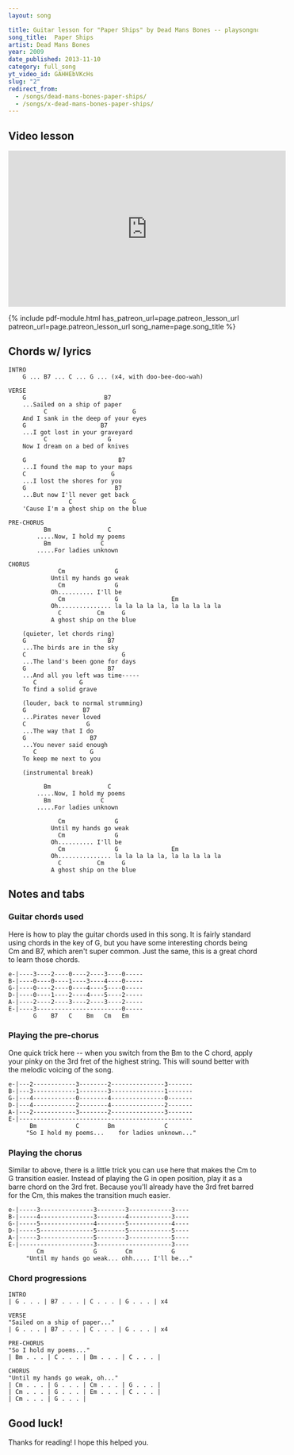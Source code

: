 ```yaml
---
layout: song

title: Guitar lesson for "Paper Ships" by Dead Mans Bones -- playsongnotes.com
song_title:  Paper Ships
artist: Dead Mans Bones
year: 2009
date_published: 2013-11-10
category: full_song
yt_video_id: GAHHEbVKcHs
slug: "2"
redirect_from:
  - /songs/dead-mans-bones-paper-ships/
  - /songs/x-dead-mans-bones-paper-ships/
---
```


## Video lesson

<iframe width="560" height="315" src="https://www.youtube.com/embed/GAHHEbVKcHs?showinfo=0" frameborder="0" allowfullscreen></iframe>




{% include pdf-module.html has_patreon_url=page.patreon_lesson_url patreon_url=page.patreon_lesson_url song_name=page.song_title %}


## Chords w/ lyrics

    INTRO
        G ... B7 ... C ... G ... (x4, with doo-bee-doo-wah)

    VERSE
        G                      B7
        ...Sailed on a ship of paper
              C                        G
        And I sank in the deep of your eyes
        G                     B7
        ...I got lost in your graveyard
              C                 G
        Now I dream on a bed of knives

        G                          B7
        ...I found the map to your maps
        C                        G
        ...I lost the shores for you
        G                         B7
        ...But now I'll never get back
                     C                 G
        'Cause I'm a ghost ship on the blue

    PRE-CHORUS
              Bm                C
            .....Now, I hold my poems
              Bm              C
            .....For ladies unknown

    CHORUS
                  Cm              G
                Until my hands go weak
                  Cm              G
                Oh.......... I'll be
                  Cm              G               Em
                Oh............... la la la la la, la la la la la
                  C          Cm     G
                A ghost ship on the blue

        (quieter, let chords ring)
        G                       B7
        ...The birds are in the sky
        C                           G
        ...The land's been gone for days
        G                       B7
        ...And all you left was time-----
           C            G
        To find a solid grave

        (louder, back to normal strumming)
        G                B7
        ...Pirates never loved
        C                 G
        ...The way that I do
        G                  B7
        ...You never said enough
           C               G
        To keep me next to you

        (instrumental break)

              Bm                C
            .....Now, I hold my poems
              Bm              C
            .....For ladies unknown

                  Cm              G
                Until my hands go weak
                  Cm              G
                Oh.......... I'll be
                  Cm              G               Em
                Oh............... la la la la la, la la la la la
                  C          Cm     G
                A ghost ship on the blue

## Notes and tabs

### Guitar chords used
Here is how to play the guitar chords used in this song. It is fairly standard using chords in the key of G, but you have some interesting chords being Cm and B7, which aren't super common. Just the same, this is a great chord to learn those chords.

    e-|----3----2----0----2----3----0-----
    B-|----0----0----1----3----4----0-----
    G-|----0----2----0----4----5----0-----
    D-|----0----1----2----4----5----2-----
    A-|----2----2----3----2----3----2-----
    E-|----3------------------------0-----
           G    B7   C    Bm   Cm   Em

### Playing the pre-chorus
One quick trick here -- when you switch from the Bm to the C chord, apply your pinky on the 3rd fret of the highest string. This will sound better with the melodic voicing of the song.

    e-|---2------------3--------2---------------3-------
    B-|---3------------1--------3---------------1-------
    G-|---4------------0--------4---------------0-------
    D-|---4------------2--------4---------------2-------
    A-|---2------------3--------2---------------3-------
    E-|-------------------------------------------------
          Bm           C        Bm              C
         "So I hold my poems...    for ladies unknown..."

### Playing the chorus
Similar to above, there is a little trick you can use here that makes the Cm to G transition easier. Instead of playing the G in open position, play it as a barre chord on the 3rd fret. Because you'll already have the 3rd fret barred for the Cm, this makes the transition much easier.

    e-|-----3---------------3--------3------------3----
    B-|-----4---------------3--------4------------3----
    G-|-----5---------------4--------5------------4----
    D-|-----5---------------5--------5------------5----
    A-|-----3---------------5--------3------------5----
    E-|---------------------3---------------------3----
            Cm              G        Cm           G
         "Until my hands go weak... ohh..... I'll be..."

### Chord progressions

    INTRO
    | G . . . | B7 . . . | C . . . | G . . . | x4

    VERSE
    "Sailed on a ship of paper..."
    | G . . . | B7 . . . | C . . . | G . . . | x4

    PRE-CHORUS
    "So I hold my poems..."
    | Bm . . . | C . . . | Bm . . . | C . . . |

    CHORUS
    "Until my hands go weak, oh..."
    | Cm . . . | G . . . | Cm . . . | G . . . |
    | Cm . . . | G . . . | Em . . . | C . . . |
    | Cm . . . | G . . . |

## Good luck!

Thanks for reading! I hope this helped you.
